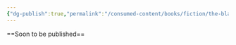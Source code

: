 ```yaml
---
{"dg-publish":true,"permalink":"/consumed-content/books/fiction/the-blade-itself/"}
---
```


==Soon to be published==